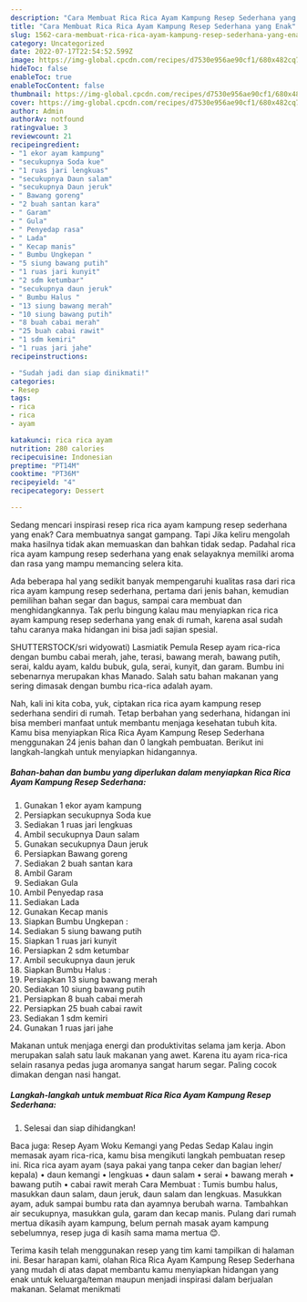 ```yaml
---
description: "Cara Membuat Rica Rica Ayam Kampung Resep Sederhana yang Enak"
title: "Cara Membuat Rica Rica Ayam Kampung Resep Sederhana yang Enak"
slug: 1562-cara-membuat-rica-rica-ayam-kampung-resep-sederhana-yang-enak
category: Uncategorized
date: 2022-07-17T22:54:52.599Z
image: https://img-global.cpcdn.com/recipes/d7530e956ae90cf1/680x482cq70/rica-rica-ayam-kampung-resep-sederhana-foto-resep-utama.jpg
hideToc: false
enableToc: true
enableTocContent: false
thumbnail: https://img-global.cpcdn.com/recipes/d7530e956ae90cf1/680x482cq70/rica-rica-ayam-kampung-resep-sederhana-foto-resep-utama.jpg
cover: https://img-global.cpcdn.com/recipes/d7530e956ae90cf1/680x482cq70/rica-rica-ayam-kampung-resep-sederhana-foto-resep-utama.jpg
author: Admin
authorAv: notfound
ratingvalue: 3
reviewcount: 21
recipeingredient:
- "1 ekor ayam kampung"
- "secukupnya Soda kue"
- "1 ruas jari lengkuas"
- "secukupnya Daun salam"
- "secukupnya Daun jeruk"
- " Bawang goreng"
- "2 buah santan kara"
- " Garam"
- " Gula"
- " Penyedap rasa"
- " Lada"
- " Kecap manis"
- " Bumbu Ungkepan "
- "5 siung bawang putih"
- "1 ruas jari kunyit"
- "2 sdm ketumbar"
- "secukupnya daun jeruk"
- " Bumbu Halus "
- "13 siung bawang merah"
- "10 siung bawang putih"
- "8 buah cabai merah"
- "25 buah cabai rawit"
- "1 sdm kemiri"
- "1 ruas jari jahe"
recipeinstructions:

- "Sudah jadi dan siap dinikmati!"
categories:
- Resep
tags:
- rica
- rica
- ayam

katakunci: rica rica ayam 
nutrition: 280 calories
recipecuisine: Indonesian
preptime: "PT14M"
cooktime: "PT36M"
recipeyield: "4"
recipecategory: Dessert

---
```



Sedang mencari inspirasi resep rica rica ayam kampung resep sederhana yang enak? Cara membuatnya sangat gampang. Tapi Jika keliru mengolah maka hasilnya tidak akan memuaskan dan bahkan tidak sedap. Padahal rica rica ayam kampung resep sederhana yang enak selayaknya memiliki aroma dan rasa yang mampu memancing selera kita.


Ada beberapa hal yang sedikit banyak mempengaruhi kualitas rasa dari rica rica ayam kampung resep sederhana, pertama dari jenis bahan, kemudian pemilihan bahan segar dan bagus, sampai cara membuat dan menghidangkannya. Tak perlu bingung kalau mau menyiapkan rica rica ayam kampung resep sederhana yang enak di rumah, karena asal sudah tahu caranya maka hidangan ini bisa jadi sajian spesial.

SHUTTERSTOCK/sri widyowati) Lasmiatik Pemula Resep ayam rica-rica dengan bumbu cabai merah, jahe, terasi, bawang merah, bawang putih, serai, kaldu ayam, kaldu bubuk, gula, serai, kunyit, dan garam. Bumbu ini sebenarnya merupakan khas Manado. Salah satu bahan makanan yang sering dimasak dengan bumbu rica-rica adalah ayam.


Nah, kali ini kita coba, yuk, ciptakan rica rica ayam kampung resep sederhana sendiri di rumah. Tetap berbahan yang sederhana, hidangan ini bisa memberi manfaat untuk membantu menjaga kesehatan tubuh kita. Kamu bisa menyiapkan Rica Rica Ayam Kampung Resep Sederhana menggunakan 24 jenis bahan dan 0 langkah pembuatan. Berikut ini langkah-langkah untuk menyiapkan hidangannya.

<!--inarticleads1-->

##### Bahan-bahan dan bumbu yang diperlukan dalam menyiapkan Rica Rica Ayam Kampung Resep Sederhana:

1. Gunakan 1 ekor ayam kampung
1. Persiapkan secukupnya Soda kue
1. Sediakan 1 ruas jari lengkuas
1. Ambil secukupnya Daun salam
1. Gunakan secukupnya Daun jeruk
1. Persiapkan  Bawang goreng
1. Sediakan 2 buah santan kara
1. Ambil  Garam
1. Sediakan  Gula
1. Ambil  Penyedap rasa
1. Sediakan  Lada
1. Gunakan  Kecap manis
1. Siapkan  Bumbu Ungkepan :
1. Sediakan 5 siung bawang putih
1. Siapkan 1 ruas jari kunyit
1. Persiapkan 2 sdm ketumbar
1. Ambil secukupnya daun jeruk
1. Siapkan  Bumbu Halus :
1. Persiapkan 13 siung bawang merah
1. Sediakan 10 siung bawang putih
1. Persiapkan 8 buah cabai merah
1. Persiapkan 25 buah cabai rawit
1. Sediakan 1 sdm kemiri
1. Gunakan 1 ruas jari jahe


Makanan untuk menjaga energi dan produktivitas selama jam kerja. Abon merupakan salah satu lauk makanan yang awet. Karena itu ayam rica-rica selain rasanya pedas juga aromanya sangat harum segar. Paling cocok dimakan dengan nasi hangat. 

<!--inarticleads2-->

##### Langkah-langkah untuk membuat Rica Rica Ayam Kampung Resep Sederhana:


1. Selesai dan siap dihidangkan!

Baca juga: Resep Ayam Woku Kemangi yang Pedas Sedap Kalau ingin memasak ayam rica-rica, kamu bisa mengikuti langkah pembuatan resep ini. Rica rica ayam ayam (saya pakai yang tanpa ceker dan bagian leher/ kepala) • daun kemangi • lengkuas • daun salam • serai • bawang merah • bawang putih • cabai rawit merah Cara Membuat : Tumis bumbu halus, masukkan daun salam, daun jeruk, daun salam dan lengkuas. Masukkan ayam, aduk sampai bumbu rata dan ayamnya berubah warna. Tambahkan air secukupnya, masukkan gula, garam dan kecap manis. Pulang dari rumah mertua dikasih ayam kampung, belum pernah masak ayam kampung sebelumnya, resep juga di kasih sama mama mertua 😊. 

Terima kasih telah menggunakan resep yang tim kami tampilkan di halaman ini. Besar harapan kami, olahan Rica Rica Ayam Kampung Resep Sederhana yang mudah di atas dapat membantu kamu menyiapkan hidangan yang enak untuk keluarga/teman maupun menjadi inspirasi dalam berjualan makanan. Selamat menikmati
